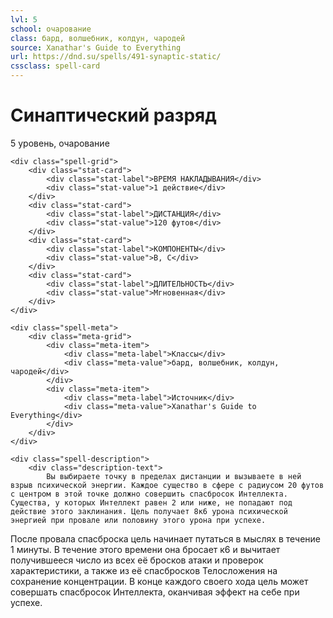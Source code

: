 ```yaml
---
lvl: 5
school: очарование
class: бард, волшебник, колдун, чародей
source: Xanathar's Guide to Everything
url: https://dnd.su/spells/491-synaptic-static/
cssclass: spell-card
---
```


<div class="spell-container">
    <div class="spell-header">
        <h1 class="spell-name">Синаптический разряд</h1>
        <div class="spell-level">5 уровень, очарование</div>
    </div>
    
    <div class="spell-grid">
        <div class="stat-card">
            <div class="stat-label">ВРЕМЯ НАКЛАДЫВАНИЯ</div>
            <div class="stat-value">1 действие</div>
        </div>
        <div class="stat-card">
            <div class="stat-label">ДИСТАНЦИЯ</div>
            <div class="stat-value">120 футов</div>
        </div>
        <div class="stat-card">
            <div class="stat-label">КОМПОНЕНТЫ</div>
            <div class="stat-value">В, С</div>
        </div>
        <div class="stat-card">
            <div class="stat-label">ДЛИТЕЛЬНОСТЬ</div>
            <div class="stat-value">Мгновенная</div>
        </div>
    </div>
    
    <div class="spell-meta">
        <div class="meta-grid">
            <div class="meta-item">
                <div class="meta-label">Классы</div>
                <div class="meta-value">бард, волшебник, колдун, чародей</div>
            </div>
            <div class="meta-item">
                <div class="meta-label">Источник</div>
                <div class="meta-value">Xanathar's Guide to Everything</div>
            </div>
        </div>
    </div>
    
    <div class="spell-description">
        <div class="description-text">
            Вы выбираете точку в пределах дистанции и вызываете в ней взрыв психической энергии. Каждое существо в сфере с радиусом 20 футов с центром в этой точке должно совершить спасбросок Интеллекта. Существа, у которых Интеллект равен 2 или ниже, не попадают под действие этого заклинания. Цель получает 8к6 урона психической энергией при провале или половину этого урона при успехе.
После провала спасброска цель начинает путаться в мыслях в течение 1 минуты. В течение этого времени она бросает к6 и вычитает получившееся число из всех её бросков атаки и проверок характеристики, а также из её спасбросков Телосложения на сохранение концентрации. В конце каждого своего хода цель может совершать спасбросок Интеллекта, оканчивая эффект на себе при успехе.
        </div>
    </div>
</div>